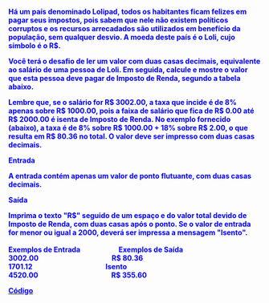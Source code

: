 <p><strong><span style="color: #0000ff;">H&aacute; um pa&iacute;s denominado Lolipad, todos os habitantes ficam felizes em pagar seus impostos, pois sabem que nele n&atilde;o existem pol&iacute;ticos corruptos e os recursos arrecadados s&atilde;o utilizados em benef&iacute;cio da popula&ccedil;&atilde;o, sem qualquer desvio. A moeda deste pa&iacute;s &eacute; o Loli, cujo s&iacute;mbolo &eacute; o R$.</span></strong></p>
<p><strong><span style="color: #0000ff;">Voc&ecirc; ter&aacute; o desafio de ler um valor com duas casas decimais, equivalente ao sal&aacute;rio de uma pessoa de Loli. Em seguida, calcule e mostre o valor que esta pessoa deve pagar de Imposto de Renda, segundo a tabela abaixo.</span></strong></p>
<p><strong><span style="color: #0000ff;">Lembre que, se o sal&aacute;rio for R$ 3002.00, a taxa que incide &eacute; de 8% apenas sobre R$ 1000.00, pois a faixa de sal&aacute;rio que fica de R$ 0.00 at&eacute; R$ 2000.00 &eacute; isenta de Imposto de Renda. No exemplo fornecido (abaixo), a taxa &eacute; de 8% sobre R$ 1000.00 + 18% sobre R$ 2.00, o que resulta em R$ 80.36 no total. O valor deve ser impresso com duas casas decimais.</span></strong></p>
<p><strong><span style="color: #0000ff;">Entrada</span></strong></p>
<p><strong><span style="color: #0000ff;">A entrada cont&eacute;m apenas um valor de ponto flutuante, com duas casas decimais.</span></strong></p>
<p><strong><span style="color: #0000ff;">Sa&iacute;da</span></strong></p>
<p><strong><span style="color: #0000ff;">Imprima o texto "R$" seguido de um espa&ccedil;o e do valor total devido de Imposto de Renda, com duas casas ap&oacute;s o ponto. Se o valor de entrada for menor ou igual a 2000, dever&aacute; ser impressa a mensagem "Isento".</span></strong><br /><br /><strong><span style="color: #0000ff;">Exemplos de Entrada&nbsp; &nbsp; &nbsp; &nbsp; &nbsp; &nbsp; &nbsp; &nbsp; &nbsp; &nbsp; &nbsp; &nbsp;Exemplos de Sa&iacute;da</span></strong><br /><strong><span style="color: #0000ff;">3002.00&nbsp; &nbsp; &nbsp; &nbsp; &nbsp; &nbsp; &nbsp; &nbsp; &nbsp; &nbsp; &nbsp; &nbsp; &nbsp; &nbsp; &nbsp; &nbsp; &nbsp; &nbsp; &nbsp; &nbsp; &nbsp; &nbsp; R$ 80.36</span></strong><br /><strong><span style="color: #0000ff;">1701.12&nbsp; &nbsp; &nbsp; &nbsp; &nbsp; &nbsp; &nbsp; &nbsp; &nbsp; &nbsp; &nbsp; &nbsp; &nbsp; &nbsp; &nbsp; &nbsp; &nbsp; &nbsp; &nbsp; &nbsp; &nbsp; &nbsp; Isento</span></strong><br /><strong><span style="color: #0000ff;">4520.00&nbsp; &nbsp; &nbsp; &nbsp; &nbsp; &nbsp; &nbsp; &nbsp; &nbsp; &nbsp; &nbsp; &nbsp; &nbsp; &nbsp; &nbsp; &nbsp; &nbsp; &nbsp; &nbsp; &nbsp; &nbsp; &nbsp; R$ 355.60</span></strong></p>
<p><a href="https://github.com/Padawan-ObiWan-Kenobi/Desafios-Developer-Android-DIO/commit/edc83f343f14ce16cffd1ce843a0d876bfc97197" target="_blank"><strong><span style="color: #0000ff;">C&oacute;digo</span></strong></a></p>
